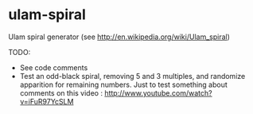 ulam-spiral
===========

Ulam spiral generator (see http://en.wikipedia.org/wiki/Ulam_spiral)

TODO:
  - See code comments
  - Test an odd-black spiral, removing 5 and 3 multiples, and randomize apparition for remaining numbers. Just to test something about comments on this video : http://www.youtube.com/watch?v=iFuR97YcSLM
